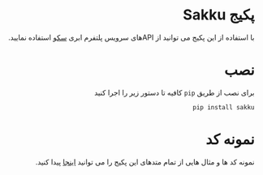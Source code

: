 <div dir="rtl">

# پکیج Sakku

با استفاده از این پکیج می توانید از API‌های سرویس پلتفرم ابری [سکو](https://sakku.cloud) استفاده نمایید.

# نصب

برای نصب از طریق `pip` کافیه تا دستور زیر را اجرا کنید
```
pip install sakku
```


# نمونه کد

نمونه کد ها و مثال هایی از تمام متدهای این پکیج را می توانید 
[اینجا](examples)
پیدا کنید.

</div>